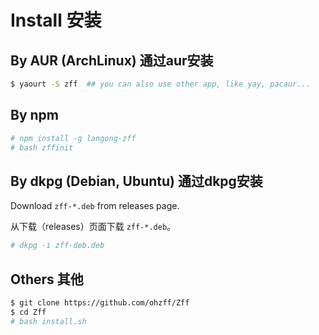 # Install 安装

## By AUR (ArchLinux) 通过aur安装

```bash
$ yaourt -S zff  ## you can also use other app, like yay, pacaur...
```

## By npm

```bash
# npm install -g langong-zff
# bash zffinit
```

## By dkpg (Debian, Ubuntu) 通过dkpg安装

Download `zff-*.deb` from releases page.

从下载（releases）页面下载 `zff-*.deb`。

```bash
# dkpg -i zff-deb.deb
```

## Others 其他

```bash
$ git clone https://github.com/ohzff/Zff
$ cd Zff
# bash install.sh
```
